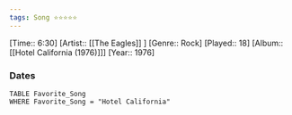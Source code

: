 ```yaml
---
tags: Song ⭐⭐⭐⭐⭐ 
---
```

[Time:: 6:30]
[Artist:: [[The Eagles]] ]
[Genre:: Rock]
[Played:: 18]
[Album:: [[Hotel California (1976)]]]
[Year:: 1976]
### Dates
````dataview
TABLE Favorite_Song
WHERE Favorite_Song = "Hotel California"
````